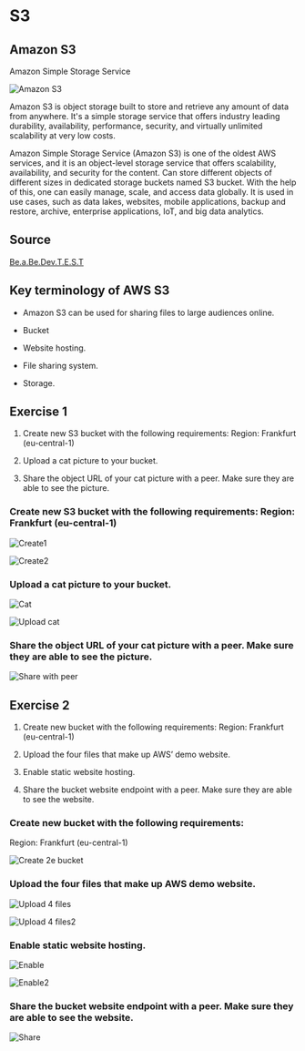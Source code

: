 # S3



## Amazon S3
Amazon Simple Storage Service


![Amazon S3](../00_includes/AWS-05%20S3/Amazon-S3.PNG)

Amazon S3 is object storage built to store and retrieve any amount of data from anywhere. It's a simple storage service that offers industry leading durability, availability, performance, security, and virtually unlimited scalability at very low costs.

Amazon Simple Storage Service (Amazon S3) is one of the oldest AWS services, and it is an object-level storage service that offers scalability, availability, and security for the content. Can store different objects of different sizes in dedicated storage buckets named S3 bucket. With the help of this, one can easily manage, scale, and access data globally. It is used in use cases, such as data lakes, websites, mobile applications, backup and restore, archive, enterprise applications, IoT, and big data analytics.

## Source

[Be.a.Be.Dev.T.E.S.T](https://beabetterdev.com/2021/08/04/the-most-important-aws-core-services/)

## Key terminology of AWS S3

- Amazon S3 can be used for sharing files to large audiences online.

- Bucket

- Website hosting. 

- File sharing system.

- Storage.



## Exercise 1
1. Create new S3 bucket with the following requirements:
Region: Frankfurt (eu-central-1)

2. Upload a cat picture to your bucket.

3. Share the object URL of your cat picture with a peer. Make sure they are able to see the picture.

### Create new S3 bucket with the following requirements: Region: Frankfurt (eu-central-1)

![Create1](../00_includes/AWS-05%20S3/Excercise1-Create-Bucket1.PNG)

![Create2](../00_includes/AWS-05%20S3/Excercise1-Create-Bucket2.PNG)


### Upload a cat picture to your bucket.

![Cat](../00_includes/AWS-05%20S3/Cat-Picture1.PNG)

![Upload cat](../00_includes/AWS-05%20S3/Excercise1-Upload-Picture.PNG)


### Share the object URL of your cat picture with a peer. Make sure they are able to see the picture.

![Share with peer](../00_includes/AWS-05%20S3/Excercise1-Share-the%20URL-with-peer.PNG)

## Exercise 2
1. Create new bucket with the following requirements:
Region: Frankfurt (eu-central-1)

2. Upload the four files that make up AWS’ demo website.

3. Enable static website hosting.

4. Share the bucket website endpoint with a peer. Make sure they are able to see the website.

### Create new bucket with the following requirements:
Region: Frankfurt (eu-central-1)

![Create 2e bucket](../00_includes/AWS-05%20S3/Excercise2-Create-Bucket.PNG)

### Upload the four files that make up AWS demo website.

![Upload 4 files](../00_includes/AWS-05%20S3/Excercise2-Upload-four-files1.PNG)

![Upload 4 files2](../00_includes/AWS-05%20S3/Excercise2-Upload-four-files2.PNG)


### Enable static website hosting.

![Enable](../00_includes/AWS-05%20S3/Excercise2-Enable-website-hosting.PNG)

![Enable2](../00_includes/AWS-05%20S3/Excercise2-Enable-website-hosting2.PNG)

### Share the bucket website endpoint with a peer. Make sure they are able to see the website.

![Share](../00_includes/AWS-05%20S3/Excercise2-Share%20the%20bucket%20website.PNG)



